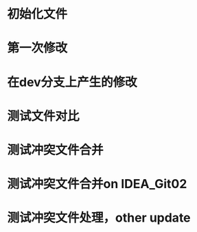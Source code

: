 # 初始化文件

# 第一次修改

# 在dev分支上产生的修改

# 测试文件对比

# 测试冲突文件合并

# 测试冲突文件合并on IDEA_Git02

# 测试冲突文件处理，other update